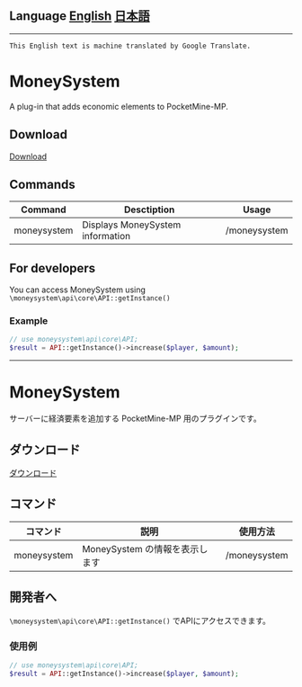 ## Language [English](#en) [日本語](#ja)

***
<a name="en"></a>
```This English text is machine translated by Google Translate.```<br>
# MoneySystem
A plug-in that adds economic elements to PocketMine-MP.<br>
## Download
[Download](http://metowa1227.s1001.xrea.com/downloadStorage/pmmp/moneysystem/)
## Commands
| Command | Desctiption | Usage |
---- | ---- | ----
| moneysystem | Displays MoneySystem information | /moneysystem |
## For developers
You can access MoneySystem using ```\moneysystem\api\core\API::getInstance()```
### Example
```php
// use moneysystem\api\core\API;
$result = API::getInstance()->increase($player, $amount);
```
***
<a name="ja"></a>
# MoneySystem
サーバーに経済要素を追加する PocketMine-MP 用のプラグインです。<br>
## ダウンロード
[ダウンロード](http://metowa1227.s1001.xrea.com/downloadStorage/pmmp/moneysystem/)
## コマンド
| コマンド | 説明 | 使用方法 |
---- | ---- | ----
| moneysystem | MoneySystem の情報を表示します | /moneysystem |
## 開発者へ
```\moneysystem\api\core\API::getInstance()``` でAPIにアクセスできます。
### 使用例
```php
// use moneysystem\api\core\API;
$result = API::getInstance()->increase($player, $amount);
```
